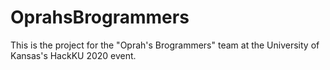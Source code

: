 # OprahsBrogrammers
This is the project for the "Oprah's Brogrammers" team at the University of Kansas's HackKU 2020 event.
